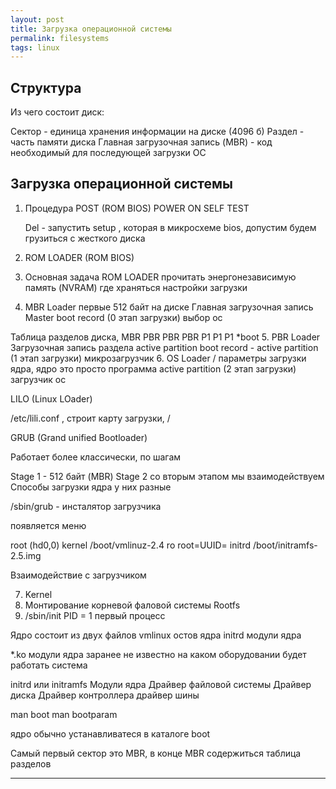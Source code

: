```yaml
---
layout: post 
title: Загрузка операционной системы
permalink: filesystems
tags: linux
--- 
```


## Структура

Из чего состоит диск:

Сектор - единица хранения информации на диске (4096 б)
Раздел - часть памяти диска
Главная загрузочная запись (MBR) - код необходимый для последующей загрузки ОС

## Загрузка операционной системы


1. Процедура POST (ROM BIOS)
   POWER ON SELF TEST
   
   Del - запустить setup , которая в микросхеме bios, допустим будем грузиться с жесткого диска
2. ROM LOADER (ROM BIOS) 
3. Основная задача ROM LOADER прочитать энергонезависимую память (NVRAM) где храняться настройки загрузки
4. MBR Loader первые 512 байт на диске Главная загрузочная запись Master boot record (0 этап загрузки) выбор ос

Таблица разделов диска, 
MBR PBR PBR PBR
     P1  P1  P1
          *boot
5. PBR Loader Загрузочная запись раздела active partition boot record - active partition (1 этап загрузки) микрозагрузчик
6. OS Loader / параметры загрузки ядра, ядро это просто программа active partition (2 этап загрузки) загрузчик ос

LILO (Linux LOader)

/etc/lili.conf , строит карту загрузки, /

GRUB (Grand unified Bootloader)

Работает более классически, по шагам

Stage 1 - 512 байт (MBR)
Stage 2 со вторым этапом мы взаимодействуем
Способы загрузки ядра у них разные

/sbin/grub - инсталятор загрузчика

появляется меню

root (hd0,0)
kernel /boot/vmlinuz-2.4 ro root=UUID=
initrd /boot/initramfs-2.5.img

Взаимодействие с загрузчиком

7. Kernel
8. Монтирование корневой фаловой системы Rootfs
9. /sbin/init PID = 1 первый процесс
    
Ядро состоит из двух файлов
vmlinux остов ядра
initrd модули ядра

*.ko модули ядра
заранее не известно на каком оборудовании будет работать система

initrd или initramfs
Модули ядра
Драйвер файловой системы
Драйвер диска
Драйвер контроллера
драйвер шины

man boot
man bootparam

ядро обычно устанавливатеся в каталоге boot


Самый первый сектор это MBR, в конце MBR содержиться таблица разделов

----

